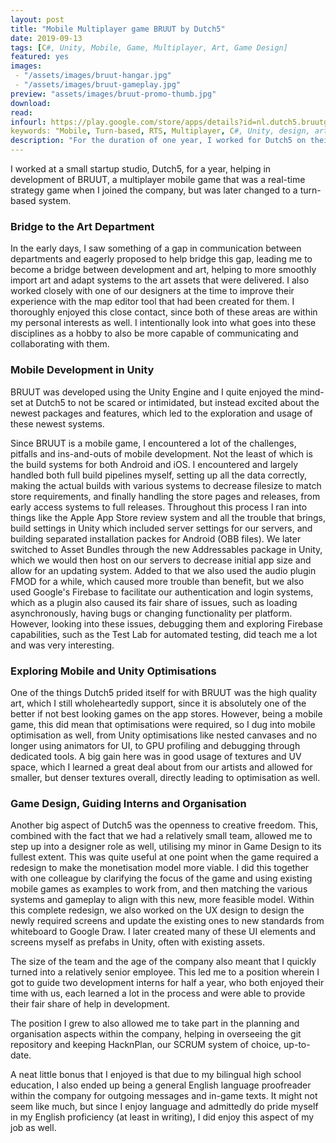 ```yaml
---
layout: post
title: "Mobile Multiplayer game BRUUT by Dutch5"
date: 2019-09-13
tags: [C#, Unity, Mobile, Game, Multiplayer, Art, Game Design]
featured: yes
images:
 - "/assets/images/bruut-hangar.jpg"
 - "/assets/images/bruut-gameplay.jpg"
preview: "assets/images/bruut-promo-thumb.jpg"
download:
read:
infourl: https://play.google.com/store/apps/details?id=nl.dutch5.bruutgame
keywords: "Mobile, Turn-based, RTS, Multiplayer, C#, Unity, design, art, UI, UX, Game, Android, iOS"
description: "For the duration of one year, I worked for Dutch5 on their mobile game called BRUUT (linked above under More Info)"
---
```


I worked at a small startup studio, Dutch5, for a year, helping in development of BRUUT, a multiplayer mobile game that was a real-time strategy game when I joined the company, but was later changed to a turn-based system.

### Bridge to the Art Department
In the early days, I saw something of a gap in communication between departments and eagerly proposed to help bridge this gap, leading me to become a bridge between development and art, helping to more smoothly import art and adapt systems to the art assets that were delivered. I also worked closely with one of our designers at the time to improve their experience with the map editor tool that had been created for them. I thoroughly enjoyed this close contact, since both of these areas are within my personal interests as well. I intentionally look into what goes into these disciplines as a hobby to also be more capable of communicating and collaborating with them.

### Mobile Development in Unity
BRUUT was developed using the Unity Engine and I quite enjoyed the mind-set at Dutch5 to not be scared or intimidated, but instead excited about the newest packages and features, which led to the exploration and usage of these newest systems.

Since BRUUT is a mobile game, I encountered a lot of the challenges, pitfalls and ins-and-outs of mobile development. Not the least of which is the build systems for both Android and iOS. I encountered and largely handled both full build pipelines myself, setting up all the data correctly, making the actual builds with various systems to decrease filesize to match store requirements, and finally handling the store pages and releases, from early access systems to full releases. Throughout this process I ran into things like the Apple App Store review system and all the trouble that brings, build settings in Unity which included server settings for our servers, and building separated installation packes for Android (OBB files). We later switched to Asset Bundles through the new Addressables package in Unity, which we would then host on our servers to decrease initial app size and allow for an updating system. Added to that we also used the audio plugin FMOD for a while, which caused more trouble than benefit, but we also used Google's Firebase to facilitate our authentication and login systems, which as a plugin also caused its fair share of issues, such as loading asynchronously, having bugs or changing functionality per platform. However, looking into these issues, debugging them and exploring Firebase capabilities, such as the Test Lab for automated testing, did teach me a lot and was very interesting.

### Exploring Mobile and Unity Optimisations
One of the things Dutch5 prided itself for with BRUUT was the high quality art, which I still wholeheartedly support, since it is absolutely one of the better if not best looking games on the app stores. However, being a mobile game, this did mean that optimisations were required, so I dug into mobile optimisation as well, from Unity optimisations like nested canvases and no longer using animators for UI, to GPU profiling and debugging through dedicated tools. A big gain here was in good usage of textures and UV space, which I learned a great deal about from our artists and allowed for smaller, but denser textures overall, directly leading to optimisation as well.

### Game Design, Guiding Interns and Organisation
Another big aspect of Dutch5 was the openness to creative freedom. This, combined with the fact that we had a relatively small team, allowed me to step up into a designer role as well, utilising my minor in Game Design to its fullest extent. This was quite useful at one point when the game required a redesign to make the monetisation model more viable. I did this together with one colleague by clarifying the focus of the game and using existing mobile games as examples to work from, and then matching the various systems and gameplay to align with this new, more feasible model. Within this complete redesign, we also worked on the UX design to design the newly required screens and update the existing ones to new standards from whiteboard to Google Draw. I later created many of these UI elements and screens myself as prefabs in Unity, often with existing assets.

The size of the team and the age of the company also meant that I quickly turned into a relatively senior employee. This led me to a position wherein I got to guide two development interns for half a year, who both enjoyed their time with us, each learned a lot in the process and were able to provide their fair share of help in development.

The position I grew to also allowed me to take part in the planning and organisation aspects within the company, helping in overseeing the git repository and keeping HacknPlan, our SCRUM system of choice, up-to-date.

A neat little bonus that I enjoyed is that due to my bilingual high school education, I also ended up being a general English language proofreader within the company for outgoing messages and in-game texts. It might not seem like much, but since I enjoy language and admittedly do pride myself in my English proficiency (at least in writing), I did enjoy this aspect of my job as well.